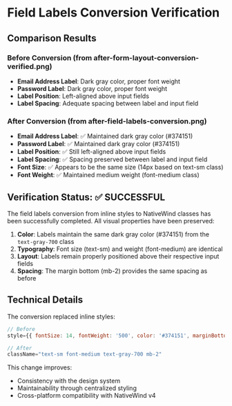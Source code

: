 # Field Labels Conversion Verification

## Comparison Results

### Before Conversion (from after-form-layout-conversion-verified.png)
- **Email Address Label**: Dark gray color, proper font weight
- **Password Label**: Dark gray color, proper font weight
- **Label Position**: Left-aligned above input fields
- **Label Spacing**: Adequate spacing between label and input field

### After Conversion (from after-field-labels-conversion.png)
- **Email Address Label**: ✅ Maintained dark gray color (#374151)
- **Password Label**: ✅ Maintained dark gray color (#374151)
- **Label Position**: ✅ Still left-aligned above input fields
- **Label Spacing**: ✅ Spacing preserved between label and input field
- **Font Size**: ✅ Appears to be the same size (14px based on text-sm class)
- **Font Weight**: ✅ Maintained medium weight (font-medium class)

## Verification Status: ✅ SUCCESSFUL

The field labels conversion from inline styles to NativeWind classes has been successfully completed. All visual properties have been preserved:

1. **Color**: Labels maintain the same dark gray color (#374151) from the `text-gray-700` class
2. **Typography**: Font size (text-sm) and weight (font-medium) are identical
3. **Layout**: Labels remain properly positioned above their respective input fields
4. **Spacing**: The margin bottom (mb-2) provides the same spacing as before

## Technical Details

The conversion replaced inline styles:
```jsx
// Before
style={{ fontSize: 14, fontWeight: '500', color: '#374151', marginBottom: 8 }}

// After
className="text-sm font-medium text-gray-700 mb-2"
```

This change improves:
- Consistency with the design system
- Maintainability through centralized styling
- Cross-platform compatibility with NativeWind v4